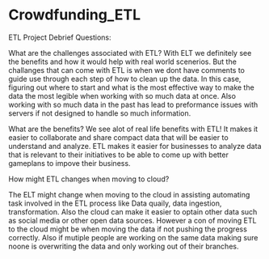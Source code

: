 # Crowdfunding_ETL

ETL Project Debrief Questions: 


What are the challenges associated with ETL?
    With ELT we definitely see the benefits and how it would help with real world scenerios. But the challanges that can come with ETL is when we dont have comments to guide use through each step of how to clean up the data. In this case, figuring out where to start and what is the most effective way to make the data the most legible when working with so much data at once. Also working with so much data in the past has lead to preformance issues with servers if not designed to handle so much information.

What are the benefits?
We see alot of real life benefits with ETL! It makes it easier to collaborate and share compact data that will be easier to understand and analyze. ETL makes it easier for businesses to analyze data that is relevant to their initiatives to be able to come up with better gameplans to impove their business.


How might ETL changes when moving to cloud?

The ELT might change when moving to the cloud in assisting automating task involved in the ETL process like Data quaily, data ingestion, transformation. Also the cloud can make it easier to optain other data such as social media or other open data sources. 
However a con of moving ETL to the cloud might be when moving the data if not pushing the progress correctly. Also if mutiple people are working on the same data making sure noone is overwriting the data and only working out of their branches. 

